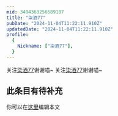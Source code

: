 ```yaml
---
mid: 3494363256589187
title: "柒酒77"
pubDate: "2024-11-04T11:22:11.910Z"
updatedDate: "2024-11-04T11:22:11.910Z"
profile:
  {
    Nickname: ["柒酒77"],
  }
---
```


关注[柒酒77](https://space.bilibili.com/3494363256589187)谢谢喵~ 关注[柒酒77](https://space.bilibili.com/3494363256589187)谢谢喵~

## 此条目有待补充
你可以在[这里](https://github.com/Yuhanawa/VTuber.ICU-Content/edit/master/v/柒酒77/index.md)编辑本文
